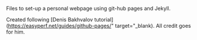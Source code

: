 Files to set-up a personal webpage using git-hub pages and Jekyll.

Created following [Denis Bakhvalov tutorial](https://easyperf.net/guides/github-pages/" target="_blank). All credit goes for him.